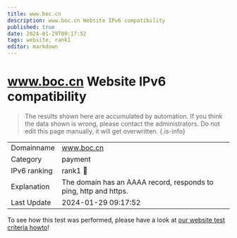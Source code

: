```yaml
---
title: www.boc.cn
description: www.boc.cn Website IPv6 compatibility
published: true
date: 2024-01-29T09:17:52
tags: website, rank1
editor: markdown
---
```


# www.boc.cn Website IPv6 compatibility

> The results shown here are accumulated by automation. If you think the data shown is wrong, please contact the administrators. 
> Do not edit this page manually, it will get overwritten.
{.is-info}


|   |   |
| - | - |
| Domainname | www.boc.cn
| Category | payment |
| IPv6 ranking | rank1 :1st_place_medal: |
| Explanation | The domain has an AAAA record, responds to ping, http and https. |
| Last Update | 2024-01-29 09:17:52 |

To see how this test was performed, please have a look at [our website test criteria howto](/howto/testcriteria/website)!

